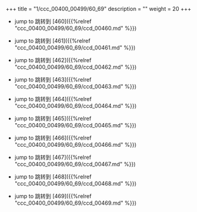 +++
title = "1/ccc_00400_00499/60_69"
description = ""
weight = 20
+++

* jump to 跳转到 [460]({{%relref "ccc_00400_00499/60_69/ccd_00460.md" %}})

* jump to 跳转到 [461]({{%relref "ccc_00400_00499/60_69/ccd_00461.md" %}})

* jump to 跳转到 [462]({{%relref "ccc_00400_00499/60_69/ccd_00462.md" %}})

* jump to 跳转到 [463]({{%relref "ccc_00400_00499/60_69/ccd_00463.md" %}})

* jump to 跳转到 [464]({{%relref "ccc_00400_00499/60_69/ccd_00464.md" %}})

* jump to 跳转到 [465]({{%relref "ccc_00400_00499/60_69/ccd_00465.md" %}})

* jump to 跳转到 [466]({{%relref "ccc_00400_00499/60_69/ccd_00466.md" %}})

* jump to 跳转到 [467]({{%relref "ccc_00400_00499/60_69/ccd_00467.md" %}})

* jump to 跳转到 [468]({{%relref "ccc_00400_00499/60_69/ccd_00468.md" %}})

* jump to 跳转到 [469]({{%relref "ccc_00400_00499/60_69/ccd_00469.md" %}})

